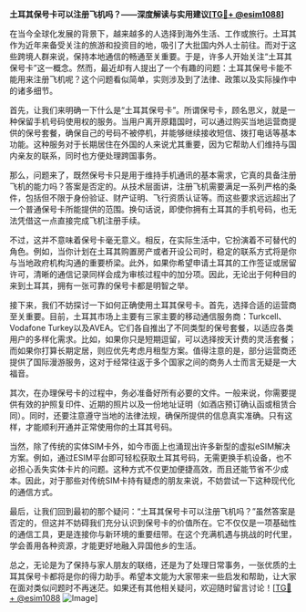 **土耳其保号卡可以注册飞机吗？——深度解读与实用建议[[TG💪+ @esim1088](https://t.me/s/esim1088)]**

在当今全球化发展的背景下，越来越多的人选择到海外生活、工作或旅行。土耳其作为近年来备受关注的旅游和投资目的地，吸引了大批国内外人士前往。而对于这些跨境人群来说，保持本地通信的畅通至关重要。于是，许多人开始关注“土耳其保号卡”这一概念。然而，最近却有人提出了一个有趣的问题：土耳其保号卡能不能用来注册飞机呢？这个问题看似简单，实则涉及到了法律、政策以及实际操作中的诸多细节。

首先，让我们来明确一下什么是“土耳其保号卡”。所谓保号卡，顾名思义，就是一种保留手机号码使用权的服务。当用户离开原籍国时，可以通过购买当地运营商提供的保号套餐，确保自己的号码不被停机，并能够继续接收短信、拨打电话等基本功能。这种服务对于长期居住在外国的人来说尤其重要，因为它帮助人们维持与国内亲友的联系，同时也方便处理跨国事务。

那么，问题来了，既然保号卡只是用于维持手机通讯的基本需求，它真的具备注册飞机的能力吗？答案是否定的。从技术层面讲，注册飞机需要满足一系列严格的条件，包括但不限于身份验证、财产证明、飞行资质认证等。而这些要求远远超出了一个普通保号卡所能提供的范围。换句话说，即使你拥有土耳其的手机号码，也无法凭借这一点直接完成飞机注册手续。

不过，这并不意味着保号卡毫无意义。相反，在实际生活中，它扮演着不可替代的角色。例如，当你计划在土耳其购置房产或者开设公司时，稳定的联系方式将是你与当地政府机构沟通的重要桥梁。此外，如果你希望申请土耳其的工作签证或居留许可，清晰的通信记录同样会成为审核过程中的加分项。因此，无论出于何种目的来到土耳其，拥有一张可靠的保号卡都是明智之举。

接下来，我们不妨探讨一下如何正确使用土耳其保号卡。首先，选择合适的运营商至关重要。目前，土耳其市场上主要有三家主要的移动通信服务商：Turkcell、Vodafone Turkey以及AVEA。它们各自推出了不同类型的保号套餐，以适应各类用户的多样化需求。比如，如果你只是短期逗留，可以选择按天计费的灵活套餐；而如果你打算长期定居，则应优先考虑月租型方案。值得注意的是，部分运营商还提供了国际漫游服务，这对于经常往返于多个国家之间的商务人士而言无疑是一大福音。

其次，在办理保号卡的过程中，务必准备好所有必要的文件。一般来说，你需要提供有效的护照复印件、近期的照片以及一份地址证明（如酒店预订确认函或租赁合同）。同时，还要注意遵守当地的法律法规，确保所提供的信息真实准确。只有这样，才能顺利开通并正常使用你的土耳其号码。

当然，除了传统的实体SIM卡外，如今市面上也涌现出许多新型的虚拟eSIM解决方案。例如，通过ESIM平台即可轻松获取土耳其号码，无需更换手机设备，也不必担心丢失实体卡片的问题。这种方式不仅更加便捷高效，而且还能节省不少成本。因此，对于那些对传统SIM卡持有疑虑的朋友来说，不妨尝试一下这种现代化的通信方式。

最后，让我们回到最初的那个疑问：“土耳其保号卡可以注册飞机吗？”虽然答案是否定的，但这并不妨碍我们充分认识到保号卡的价值所在。它不仅仅是一项基础性的通信工具，更是连接你与新环境的重要纽带。在这个充满机遇与挑战的时代里，学会善用各种资源，才能更好地融入异国他乡的生活。

总之，无论是为了保持与家人朋友的联络，还是为了处理日常事务，一张优质的土耳其保号卡都将是你的得力助手。希望本文能为大家带来一些启发和帮助，让大家在面对类似问题时不再迷茫。如果还有其他相关疑问，欢迎随时留言讨论！[[TG💪+ @esim1088](https://t.me/s/esim1088) ![Image](https://i.postimg.cc/4NQfJmqS/Snipaste-2025-05-13-00-14-12.png)]